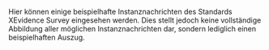 Hier können einige beispielhafte Instanznachrichten des Standards XEvidence Survey eingesehen werden. Dies stellt jedoch keine vollständige Abbildung aller möglichen Instanznachrichten dar, sondern lediglich einen beispielhaften Auszug.
